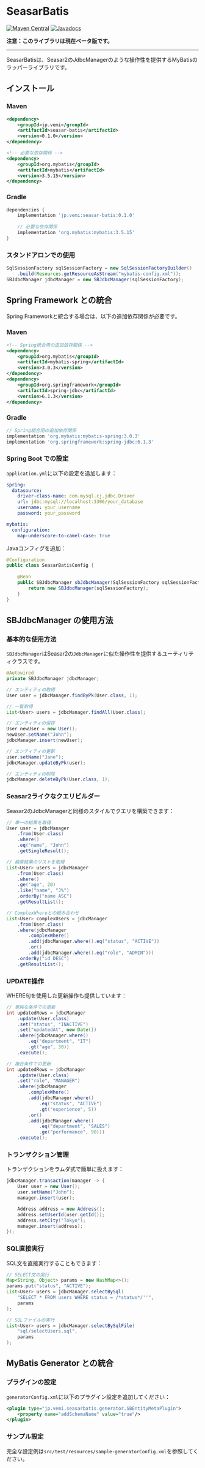# SeasarBatis

[![Maven Central](https://maven-badges.herokuapp.com/maven-central/jp.vemi/seasar-batis/badge.svg)](https://maven-badges.herokuapp.com/maven-central/jp.vemi/seasar-batis)
[![Javadocs](http://javadoc.io/badge/jp.vemi/seasar-batis.svg)](http://javadoc.io/doc/jp.vemi/seasar-batis)

**注意：このライブラリは現在ベータ版です。**  

---

SeasarBatisは、Seasar2のJdbcManagerのような操作性を提供するMyBatisのラッパーライブラリです。  


## インストール

### Maven
```xml
<dependency>
    <groupId>jp.vemi</groupId>
    <artifactId>seasar-batis</artifactId>
    <version>0.1.0</version>
</dependency>

<!-- 必要な依存関係 -->
<dependency>
    <groupId>org.mybatis</groupId>
    <artifactId>mybatis</artifactId>
    <version>3.5.15</version>
</dependency>
```

### Gradle
```groovy
dependencies {
    implementation 'jp.vemi:seasar-batis:0.1.0'
    
    // 必要な依存関係
    implementation 'org.mybatis:mybatis:3.5.15'
}
```

### スタンドアロンでの使用

```java
SqlSessionFactory sqlSessionFactory = new SqlSessionFactoryBuilder()
    .build(Resources.getResourceAsStream("mybatis-config.xml"));
SBJdbcManager jdbcManager = new SBJdbcManager(sqlSessionFactory);
```

## Spring Framework との統合

Spring Frameworkと統合する場合は、以下の追加依存関係が必要です。

### Maven
```xml
<!-- Spring統合用の追加依存関係 -->
<dependency>
    <groupId>org.mybatis</groupId>
    <artifactId>mybatis-spring</artifactId>
    <version>3.0.3</version>
</dependency>
<dependency>
    <groupId>org.springframework</groupId>
    <artifactId>spring-jdbc</artifactId>
    <version>6.1.3</version>
</dependency>
```

### Gradle
```groovy
// Spring統合用の追加依存関係
implementation 'org.mybatis:mybatis-spring:3.0.3'
implementation 'org.springframework:spring-jdbc:6.1.3'
```

### Spring Boot での設定

`application.yml`に以下の設定を追加します：

```yaml
spring:
  datasource:
    driver-class-name: com.mysql.cj.jdbc.Driver
    url: jdbc:mysql://localhost:3306/your_database
    username: your_username
    password: your_password

mybatis:
  configuration:
    map-underscore-to-camel-case: true
```

Javaコンフィグを追加：

```java
@Configuration
public class SeasarBatisConfig {
    
    @Bean
    public SBJdbcManager sbJdbcManager(SqlSessionFactory sqlSessionFactory) {
        return new SBJdbcManager(sqlSessionFactory);
    }
}
```

## SBJdbcManager の使用方法

### 基本的な使用方法
`SBJdbcManager`はSeasar2の`JdbcManager`に似た操作性を提供するユーティリティクラスです。

```java
@Autowired
private SBJdbcManager jdbcManager;

// エンティティの取得
User user = jdbcManager.findByPk(User.class, 1);

// 一覧取得
List<User> users = jdbcManager.findAll(User.class);

// エンティティの保存
User newUser = new User();
newUser.setName("John");
jdbcManager.insert(newUser);

// エンティティの更新
user.setName("Jane");
jdbcManager.updateByPk(user);

// エンティティの削除
jdbcManager.deleteByPk(User.class, 1);
```

### Seasar2ライクなクエリビルダー
Seasar2のJdbcManagerと同様のスタイルでクエリを構築できます：

```java
// 単一の結果を取得
User user = jdbcManager
    .from(User.class)
    .where()
    .eq("name", "John")
    .getSingleResult();

// 検索結果のリストを取得
List<User> users = jdbcManager
    .from(User.class)
    .where()
    .ge("age", 20)
    .like("name", "J%")
    .orderBy("name ASC")
    .getResultList();

// ComplexWhereとの組み合わせ
List<User> complexUsers = jdbcManager
    .from(User.class)
    .where(jdbcManager
        .complexWhere()
        .add(jdbcManager.where().eq("status", "ACTIVE"))
        .or()
        .add(jdbcManager.where().eq("role", "ADMIN")))
    .orderBy("id DESC")
    .getResultList();
```

### UPDATE操作
WHERE句を使用した更新操作も提供しています：

```java
// 単純な条件での更新
int updatedRows = jdbcManager
    .update(User.class)
    .set("status", "INACTIVE")
    .set("updatedAt", new Date())
    .where(jdbcManager.where()
        .eq("department", "IT")
        .gt("age", 30))
    .execute();

// 複合条件での更新
int updatedRows = jdbcManager
    .update(User.class)
    .set("role", "MANAGER")
    .where(jdbcManager
        .complexWhere()
        .add(jdbcManager.where()
            .eq("status", "ACTIVE")
            .gt("experience", 5))
        .or()
        .add(jdbcManager.where()
            .eq("department", "SALES")
            .ge("performance", 90)))
    .execute();
```

### トランザクション管理
トランザクションをラムダ式で簡単に扱えます：

```java
jdbcManager.transaction(manager -> {
    User user = new User();
    user.setName("John");
    manager.insert(user);

    Address address = new Address();
    address.setUserId(user.getId());
    address.setCity("Tokyo");
    manager.insert(address);
});
```

### SQL直接実行
SQL文を直接実行することもできます：

```java
// SELECT文の実行
Map<String, Object> params = new HashMap<>();
params.put("status", "ACTIVE");
List<User> users = jdbcManager.selectBySql(
    "SELECT * FROM users WHERE status = /*status*/''", 
    params
);

// SQLファイルの実行
List<User> users = jdbcManager.selectBySqlFile(
    "sql/selectUsers.sql", 
    params
);
```

## MyBatis Generator との統合

### プラグインの設定
`generatorConfig.xml`に以下のプラグイン設定を追加してください：

```xml
<plugin type="jp.vemi.seasarbatis.generator.SBEntityMetaPlugin">
    <property name="addSchemaName" value="true"/>
</plugin>
```

### サンプル設定
完全な設定例は`src/test/resources/sample-generatorConfig.xml`を参照してください。

